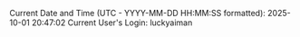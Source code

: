 Current Date and Time (UTC - YYYY-MM-DD HH:MM:SS formatted): 2025-10-01 20:47:02
Current User's Login: luckyaiman

